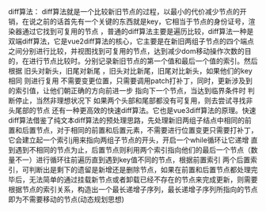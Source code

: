 diff算法：
diff算法就是一个比较新旧节点的过程，以最小的代价减少节点的开销，在说之前的话首先有一个关键的东西就是key，它相当于节点的身份证号，渲染器通过它找到可复用的节点
，普通的diff算法主要是遍历比较，diff算法一种是双端diff算法，它是vue2diff算法的核心，它主要是在新旧两组子节点的四个端点之间分别进行比较，并视图找到可复用的节点，达到减少dom移动操作次数的目的，在进行节点比较时。分别记录新旧节点的第一个值和最后一个值的索引。然后根据 旧头对新头，旧尾对新尾 ，旧头对比新尾，旧尾对比新头，如果他们的key相同 则进行复用 不需要变更位置，只需要调用patch打补丁，同时，更新涉及到的索引值，让他们朝正确的方向前进一步 指向下一个节点，当达到临界条件时 判断停止，当然非理想状况下 如果两个头部和尾部都没有可复用，则去尝试寻找非头尾部的节点
还有一种更高效的快速diff算法。它也是vue3diff算法的原理。快速diff算法借鉴了纯文本diff算法的预处理思路，先处理新旧两组子结点中相同的前置和后置节点，对于相同的前置和后置元素，不需要进行位置变更只需要打补丁，它会建立起一个索引j用来指向两组子节点的开头，开启一个while循环让它递增 直到遇到不相同的节点为止，后置节点则利用两个索引指向他们的最后一个节点（数量不一）进行循环往前遍历直到遇到key值不同的节点，根据前置索引 两个后置索引，可判断出是剩下的遗留是新增还是删除节点，如果在前置和后置节点都处理完毕后，无法简单的通过挂载新节点或者卸载已经不存在的节点来完成更新，则需要根据节点的索引关系，构造出一个最长递增子序列，最长递增子序列所指向的节点即为不需要移动的节点(动态规划思想)
